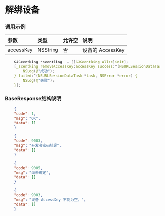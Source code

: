 # 解绑设备

### 调用示例

|参数       | 类型      | 允许空| 说明 |
|:----      |:------  |:----  |:--- |
|accessKey | NSString | 否    |设备的 AccessKey|

``` c
    SJScentking *scentking  = [[SJScentking alloc]init];
    [_scentking removeAccessKey:accessKey success:^(NSURLSessionDataTask *task, id responseObject) {
        NSLog(@"成功");
    } failed:^(NSURLSessionDataTask *task, NSError *error) {
        NSLog(@"失败");
    }];
```
### BaseResponse结构说明
``` json
    {
    "code": 1,
    "msg": "OK",
    "data": []
    }

    {
    "code": 9003,
    "msg": "开发者密码错误",
    "data": []
    }

    {
    "code": 9005,
    "msg": "尚未绑定",
    "data": []
    }

    {
    "code": 9003,
    "msg": "设备 AccessKey 不能为空。",
    "data": []
    }
```

